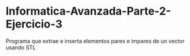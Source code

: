 # Informatica-Avanzada-Parte-2-Ejercicio-3
Programa que extrae e inserta elementos pares e impares de un vector usando STL

